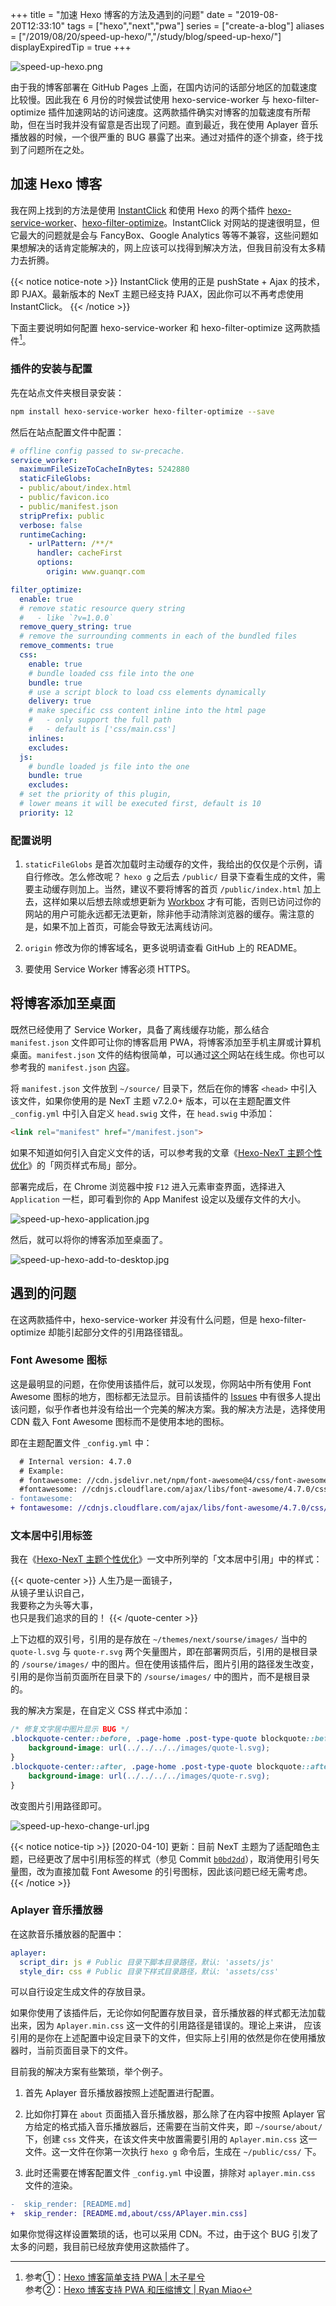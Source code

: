 +++
title = "加速 Hexo 博客的方法及遇到的问题"
date = "2019-08-20T12:33:10"
tags = ["hexo","next","pwa"]
series = ["create-a-blog"]
aliases = ["/2019/08/20/speed-up-hexo/","/study/blog/speed-up-hexo/"]
displayExpiredTip = true
+++

![speed-up-hexo.png](/images/speed-up-hexo.png)

由于我的博客部署在 GitHub Pages 上面，在国内访问的话部分地区的加载速度比较慢。因此我在 6 月份的时候尝试使用 hexo-service-worker 与 hexo-filter-optimize 插件加速网站的访问速度。这两款插件确实对博客的加载速度有所帮助，但在当时我并没有留意是否出现了问题。直到最近，我在使用 Aplayer 音乐播放器的时候，一个很严重的 BUG 暴露了出来。通过对插件的逐个排查，终于找到了问题所在之处。

## 加速 Hexo 博客

我在网上找到的方法是使用 [InstantClick](https://github.com/dieulot/instantclick/) 和使用 Hexo 的两个插件 [hexo-service-worker](https://github.com/zoumiaojiang/hexo-service-worker)、[hexo-filter-optimize](https://github.com/theme-next/hexo-filter-optimize)。InstantClick 对网站的提速很明显，但它最大的问题就是会与 FancyBox、Google Analytics 等等不兼容，这些问题如果想解决的话肯定能解决的，网上应该可以找得到解决方法，但我目前没有太多精力去折腾。

{{< notice notice-note >}}
InstantClick 使用的正是 pushState + Ajax 的技术，即 PJAX。最新版本的 NexT 主题已经支持 PJAX，因此你可以不再考虑使用 InstantClick。
{{< /notice >}}

下面主要说明如何配置 hexo-service-worker 和 hexo-filter-optimize 这两款插件[^1]。

### 插件的安装与配置

先在站点文件夹根目录安装：

```bash
npm install hexo-service-worker hexo-filter-optimize --save
```

然后在站点配置文件中配置：

```yml
# offline config passed to sw-precache.
service_worker:
  maximumFileSizeToCacheInBytes: 5242880
  staticFileGlobs:
  - public/about/index.html
  - public/favicon.ico
  - public/manifest.json
  stripPrefix: public
  verbose: false
  runtimeCaching:
    - urlPattern: /**/*
      handler: cacheFirst
      options:
        origin: www.guanqr.com

filter_optimize:
  enable: true
  # remove static resource query string
  #   - like `?v=1.0.0`
  remove_query_string: true
  # remove the surrounding comments in each of the bundled files
  remove_comments: true
  css:
    enable: true
    # bundle loaded css file into the one
    bundle: true
    # use a script block to load css elements dynamically
    delivery: true
    # make specific css content inline into the html page
    #   - only support the full path
    #   - default is ['css/main.css']
    inlines:
    excludes:
  js:
    # bundle loaded js file into the one
    bundle: true
    excludes:
  # set the priority of this plugin,
  # lower means it will be executed first, default is 10
  priority: 12
```

### 配置说明

1. `staticFileGlobs` 是首次加载时主动缓存的文件，我给出的仅仅是个示例，请自行修改。怎么修改呢？ `hexo g` 之后去 `/public/` 目录下查看生成的文件，需要主动缓存则加上。当然，建议不要将博客的首页 `/public/index.html` 加上去，这样如果以后想去除或想更新为 [Workbox](https://developers.google.com/web/tools/workbox/) 才有可能，否则已访问过你的网站的用户可能永远都无法更新，除非他手动清除浏览器的缓存。需注意的是，如果不加上首页，可能会导致无法离线访问。

2. `origin` 修改为你的博客域名，更多说明请查看 GitHub 上的 README。

3. 要使用 Service Worker 博客必须 HTTPS。

## 将博客添加至桌面

既然已经使用了 Service Worker，具备了离线缓存功能，那么结合 `manifest.json` 文件即可让你的博客启用 PWA，将博客添加至手机主屏或计算机桌面。`manifest.json` 文件的结构很简单，可以通过[这个](https://app-manifest.firebaseapp.com/)网站在线生成。你也可以参考我的 `manifest.json` <a href="/manifest.json" target="_blank">内容</a>。

将 `manifest.json` 文件放到 `~/source/` 目录下，然后在你的博客 `<head>` 中引入该文件，如果你使用的是 NexT 主题 v7.2.0+ 版本，可以在主题配置文件 `_config.yml` 中引入自定义 `head.swig` 文件，在 `head.swig` 中添加：

```html
<link rel="manifest" href="/manifest.json">
```

如果不知道如何引入自定义文件的话，可以参考我的文章《[Hexo-NexT 主题个性优化](/tech/website/hexo-theme-next-customization/)》的「网页样式布局」部分。

部署完成后，在 Chrome 浏览器中按 `F12` 进入元素审查界面，选择进入 `Application` 一栏，即可看到你的 App Manifest 设定以及缓存文件的大小。

![speed-up-hexo-application.jpg](/images/speed-up-hexo-application.jpg)

然后，就可以将你的博客添加至桌面了。

![speed-up-hexo-add-to-desktop.jpg](/images/speed-up-hexo-add-to-desktop.jpg)

## 遇到的问题

在这两款插件中，hexo-service-worker 并没有什么问题，但是 hexo-filter-optimize 却能引起部分文件的引用路径错乱。

### Font Awesome 图标

这是最明显的问题，在你使用该插件后，就可以发现，你网站中所有使用 Font Awesome 图标的地方，图标都无法显示。目前该插件的 [Issues](https://github.com/theme-next/hexo-filter-optimize/issues/2) 中有很多人提出该问题，似乎作者也并没有给出一个完美的解决方案。我的解决方法是，选择使用 CDN 载入 Font Awesome 图标而不是使用本地的图标。

即在主题配置文件 `_config.yml` 中：

```diff
  # Internal version: 4.7.0
  # Example:
  # fontawesome: //cdn.jsdelivr.net/npm/font-awesome@4/css/font-awesome.min.css
  #fontawesome: //cdnjs.cloudflare.com/ajax/libs/font-awesome/4.7.0/css/font-awesome.min.css
- fontawesome:
+ fontawesome: //cdnjs.cloudflare.com/ajax/libs/font-awesome/4.7.0/css/font-awesome.min.css
```

### 文本居中引用标签

我在《[Hexo-NexT 主题个性优化](/tech/website/hexo-theme-next-customization/)》一文中所列举的「文本居中引用」中的样式：

{{< quote-center >}}
人生乃是一面镜子，<br>
从镜子里认识自己，<br>
我要称之为头等大事，<br>
也只是我们追求的目的！
{{< /quote-center >}}

上下边框的双引号，引用的是存放在 `~/themes/next/sourse/images/` 当中的 `quote-l.svg` 与 `quote-r.svg` 两个矢量图片，即在部署网页后，引用的是根目录的 `/sourse/images/` 中的图片。但在使用该插件后，图片引用的路径发生改变，引用的是你当前页面所在目录下的 `/sourse/images/` 中的图片，而不是根目录的。

我的解决方案是，在自定义 CSS 样式中添加：

```css
/* 修复文字居中图片显示 BUG */
.blockquote-center::before, .page-home .post-type-quote blockquote::before, .page-post-detail .post-type-quote blockquote::before {
    background-image: url(../../../../images/quote-l.svg);
}
.blockquote-center::after, .page-home .post-type-quote blockquote::after, .page-post-detail .post-type-quote blockquote::after {
    background-image: url(../../../../images/quote-r.svg);
}
```

改变图片引用路径即可。

![speed-up-hexo-change-url.jpg](/images/speed-up-hexo-change-url.jpg)

{{< notice notice-tip >}}
[2020-04-10] 更新：目前 NexT 主题为了适配暗色主题，已经更改了居中引用标签的样式（参见 Commit [`b0bd2dd`](https://github.com/theme-next/hexo-theme-next/commit/b0bd2dde800c15980be74b05484d652215d9bf88)），取消使用引号矢量图，改为直接加载 Font Awesome 的引号图标，因此该问题已经无需考虑。
{{< /notice >}}

### Aplayer 音乐播放器

在这款音乐播放器的配置中：

```yml
aplayer:
  script_dir: js # Public 目录下脚本目录路径，默认: 'assets/js'
  style_dir: css # Public 目录下样式目录路径，默认: 'assets/css'
```

可以自行设定生成文件的存放目录。

如果你使用了该插件后，无论你如何配置存放目录，音乐播放器的样式都无法加载出来，因为 `Aplayer.min.css` 这一文件的引用路径是错误的。理论上来讲， 应该引用的是你在上述配置中设定目录下的文件，但实际上引用的依然是你在使用播放器时，当前页面目录下的文件。

目前我的解决方案有些繁琐，举个例子。

1. 首先 Aplayer 音乐播放器按照上述配置进行配置。

2. 比如你打算在 `about` 页面插入音乐播放器，那么除了在内容中按照 Aplayer 官方给定的格式插入音乐播放器后，还需要在当前文件夹，即 `~/sourse/about/` 下，创建 `css` 文件夹，在该文件夹中放置需要引用的 `Aplayer.min.css` 这一文件。这一文件在你第一次执行 `hexo g` 命令后，生成在 `~/public/css/` 下。

3. 此时还需要在博客配置文件 `_config.yml` 中设置，排除对 `aplayer.min.css` 文件的渲染。

```diff
-  skip_render: [README.md]
+  skip_render: [README.md,about/css/APlayer.min.css]
```

如果你觉得这样设置繁琐的话，也可以采用 CDN。不过，由于这个 BUG 引发了太多的问题，我目前已经放弃使用这款插件了。

[^1]: 参考①：[Hexo 博客简单支持 PWA | 木子星兮](https://juejin.im/post/5b8ff410e51d450e7b16d7ba)<br>参考②：[Hexo 博客支持 PWA 和压缩博文 | Ryan Miao](https://blog.rmiao.top/hexo-grup-pwa/)